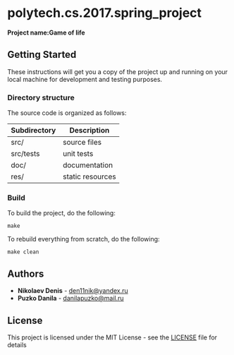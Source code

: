 ﻿# polytech.cs.2017.spring_project
**Project name:Game of life**

## Getting Started
These instructions will get you a copy of the project up and running on your local machine for development and testing purposes.

### Directory structure
The source code is organized as follows:

Subdirectory | Description
-------------|-------------------
src/         | source files 
src/tests    | unit tests 
doc/         | documentation 
res/         | static resources

### Build
To build the project, do the following:
````
make
````
To rebuild everything from scratch, do the following:
````
make clean
````

## Authors
* **Nikolaev Denis** - den11nik@yandex.ru
* **Puzko Danila** - danilapuzko@mail.ru
## License
This project is licensed under the MIT License - see the [LICENSE](LICENSE) file for details
